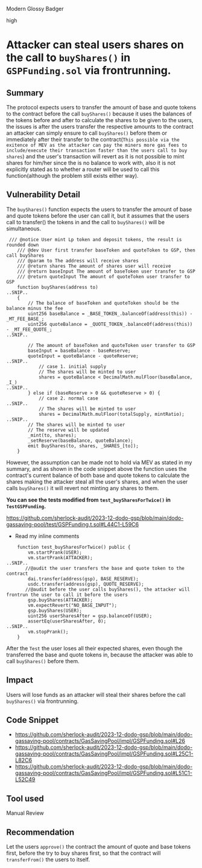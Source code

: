 Modern Glossy Badger

high

# Attacker can steal users shares on the call to `buyShares()` in` GSPFunding.sol` via frontrunning.

## Summary
The protocol expects users to transfer the amount of base and quote tokens to the contract before the call `buyShares()` because it uses the balances of the tokens before and after to calculate the shares to be given to the users, the issues is after the users transfer the respective amounts to the contract an attacker can simply ensure to call `buyShares()` before them or immediately after their transfer to the contract(`This possible via the exitence of MEV as the attacker can pay the miners more gas fees to include/execute their transaction faster than the users call to buy shares`) and the user's transaction will revert as it is not possible to mint shares for him/her since the is no balance to work with, also it is not explicitly stated as to whether a router will be used to call this function(although the problem still exists either way).
## Vulnerability Detail
The `buyShares()` function expects the users to transfer the amount of base and quote tokens before the user can call it, but it assumes that the users call to transfer() the tokens in and the call to `buyShares()` will be simultaneous.
```solidity
 /// @notice User mint Lp token and deposit tokens, the result is rounded down
    /// @dev User first transfer baseToken and quoteToken to GSP, then call buyShares
    /// @param to The address will receive shares
    /// @return shares The amount of shares user will receive
    /// @return baseInput The amount of baseToken user transfer to GSP
    /// @return quoteInput The amount of quoteToken user transfer to GSP
    function buyShares(address to)
..SNIP..
    {
        // The balance of baseToken and quoteToken should be the balance minus the fee
        uint256 baseBalance = _BASE_TOKEN_.balanceOf(address(this)) - _MT_FEE_BASE_;
        uint256 quoteBalance = _QUOTE_TOKEN_.balanceOf(address(this)) - _MT_FEE_QUOTE_;
..SNIP..

        // The amount of baseToken and quoteToken user transfer to GSP
        baseInput = baseBalance - baseReserve;
        quoteInput = quoteBalance - quoteReserve;
..SNIP..
            // case 1. initial supply
            // The shares will be minted to user
            shares = quoteBalance < DecimalMath.mulFloor(baseBalance, _I_)
..SNIP..
        } else if (baseReserve > 0 && quoteReserve > 0) {
            // case 2. normal case
..SNIP..
            // The shares will be minted to user
            shares = DecimalMath.mulFloor(totalSupply, mintRatio);
..SNIP..
        // The shares will be minted to user
        // The reserve will be updated
        _mint(to, shares);
        _setReserve(baseBalance, quoteBalance);
        emit BuyShares(to, shares, _SHARES_[to]);
    }

```
However, the assumption can be made not to hold via MEV as stated in my summary, and as shown in the code snippet above the function uses the contract's current balance of both base and quote tokens to calculate the shares making the attacker steal all the user's shares, and when the user calls `buyShares()` it will revert not minting any shares to them.

**You can see the tests modified from `test_buySharesForTwice()` in `TestGSPFunding`.**

https://github.com/sherlock-audit/2023-12-dodo-gsp/blob/main/dodo-gassaving-pool/test/GSPFunding.t.sol#L44C1-L59C6

- Read my inline comments

```solidity
    function test_buySharesForTwice() public {
        vm.startPrank(USER);
        vm.startPrank(ATTACKER);
..SNIP..
       //@audit the user transfers the base and quote token to the contract
        dai.transfer(address(gsp), BASE_RESERVE);
        usdc.transfer(address(gsp), QUOTE_RESERVE);
       //@audit before the user calls buyShares(), the attacker will frontrun the user to call it before the users
        gsp.buyShares(ATTACKER);
        vm.expectRevert("NO_BASE_INPUT");
        gsp.buyShares(USER);
        uint256 userSharesAfter = gsp.balanceOf(USER);
        assertEq(userSharesAfter, 0);
..SNIP..
        vm.stopPrank();
    }
```
After the `Test` the user loses all their expected shares, even though the transferred the base and quote tokens in, because the attacker was able to call `buyShares()` before them.

## Impact
Users will lose funds as an attacker will steal their shares before the call `buyShares()` via frontrunning.
## Code Snippet
- https://github.com/sherlock-audit/2023-12-dodo-gsp/blob/main/dodo-gassaving-pool/contracts/GasSavingPool/impl/GSPFunding.sol#L26
- https://github.com/sherlock-audit/2023-12-dodo-gsp/blob/main/dodo-gassaving-pool/contracts/GasSavingPool/impl/GSPFunding.sol#L25C1-L82C6
- https://github.com/sherlock-audit/2023-12-dodo-gsp/blob/main/dodo-gassaving-pool/contracts/GasSavingPool/impl/GSPFunding.sol#L51C1-L52C49
## Tool used

Manual Review

## Recommendation
Let the users `approve()` the contract the amount of quote and base tokens first, before the try to buy shares first, so that the contract will `transferFrom()` the users to itself.